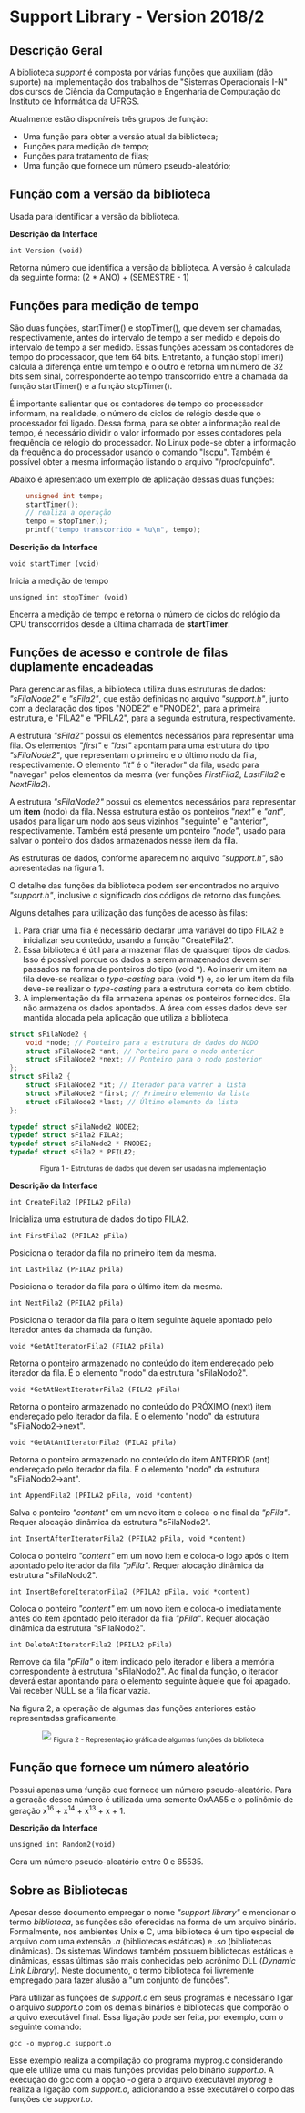 # Support Library - Version 2018/2

## Descrição Geral

A biblioteca *support* é composta por várias funções que auxiliam (dão suporte) na implementação dos trabalhos de "Sistemas Operacionais I-N" dos cursos de Ciência da Computação e Engenharia de Computação do Instituto de Informática da UFRGS.

Atualmente estão disponíveis três grupos de função:
- Uma função para obter a versão atual da biblioteca;
- Funções para medição de tempo;
- Funções para tratamento de filas;
- Uma função que fornece um número pseudo-aleatório;


## Função com a versão da biblioteca

Usada para identificar a versão da biblioteca.

**Descrição da Interface**

`int Version (void)`

Retorna número que identifica a versão da biblioteca. A versão é calculada da seguinte forma: (2 * ANO) + (SEMESTRE - 1)

## Funções para medição de tempo

São duas funções, startTimer() e stopTimer(), que devem ser chamadas, respectivamente, antes do intervalo de tempo a ser medido e depois do intervalo de tempo a ser medido. Essas funções acessam os contadores de tempo do processador, que tem 64 bits. Entretanto, a função stopTimer() calcula a diferença entre um tempo e o outro e retorna um número de 32 bits sem sinal, correspondente ao tempo transcorrido entre a chamada da função startTimer() e a função stopTimer().

É importante salientar que os contadores de tempo do processador informam, na realidade, o número de ciclos de relógio desde que o processador foi ligado. Dessa forma, para se obter a informação real de tempo, é necessário dividir o valor informado por esses contadores pela frequência de relógio do processador. No Linux pode-se obter a informação da frequência do processador usando o comando "lscpu". Também é possível obter a mesma informação listando o arquivo "/proc/cpuinfo".

Abaixo é apresentado um exemplo de aplicação dessas duas funções:

```c
    unsigned int tempo;
    startTimer();
    // realiza a operação
    tempo = stopTimer();
    printf("tempo transcorrido = %u\n", tempo);
```

**Descrição da Interface**

`void startTimer (void)`

Inicia a medição de tempo

`unsigned int stopTimer (void)`

Encerra a medição de tempo e retorna o número de ciclos do relógio da CPU transcorridos desde a última chamada de **startTimer**.

## Funções de acesso e controle de filas duplamente encadeadas

Para gerenciar as filas, a biblioteca utiliza duas estruturas de dados: *"sFilaNode2"* e *"sFila2"*, que estão definidas no arquivo *"support.h"*, junto com a declaração dos tipos "NODE2" e "PNODE2", para a primeira estrutura, e "FILA2" e "PFILA2", para a segunda estrutura, respectivamente.

A estrutura *"sFila2"* possui os elementos necessários para representar uma fila. Os elementos *"first"* e *"last"* apontam para uma estrutura do tipo *"sFilaNode2"*, que representam o primeiro e o último nodo da fila, respectivamente. O elemento *"it"* é o "iterador" da fila, usado para "navegar" pelos elementos da mesma (ver funções *FirstFila2*, *LastFila2* e *NextFila2*).

A estrutura *"sFilaNode2"* possui os elementos necessários para representar um **item** (nodo) da fila. Nessa estrutura estão os ponteiros *"next"* e *"ant"*, usados para ligar um nodo aos seus vizinhos "seguinte" e "anterior", respectivamente. Também está presente um ponteiro *"node"*, usado para salvar o ponteiro dos dados armazenados nesse item da fila.

As estruturas de dados, conforme aparecem no arquivo *"support.h"*, são apresentadas na figura 1.

O detalhe das funções da biblioteca podem ser encontrados no arquivo *"support.h"*, inclusive o significado dos códigos de retorno das funções.

Alguns detalhes para utilização das funções de acesso às filas:

 1. Para criar uma fila é necessário declarar uma variável do tipo FILA2 e inicializar seu conteúdo, usando  a função "CreateFila2".
 2. Essa biblioteca é útil para armazenar filas de quaisquer tipos de dados. Isso é possível porque os dados a serem armazenados devem ser passados na forma de ponteiros do tipo (void \*). Ao inserir um item na fila deve-se realizar o *type-casting* para (void \*) e, ao ler um item da fila deve-se realizar o *type-casting* para a estrutura correta do item obtido.
 3. A implementação da fila armazena apenas os ponteiros fornecidos. Ela não armazena os dados apontados. A área com esses dados deve ser mantida alocada pela aplicação que utiliza a biblioteca.

```c
struct sFilaNode2 {
	void *node; // Ponteiro para a estrutura de dados do NODO
	struct sFilaNode2 *ant; // Ponteiro para o nodo anterior
	struct sFilaNode2 *next; // Ponteiro para o nodo posterior
};
struct sFila2 {
	struct sFilaNode2 *it; // Iterador para varrer a lista
	struct sFilaNode2 *first; // Primeiro elemento da lista
	struct sFilaNode2 *last; // Último elemento da lista
};

typedef struct sFilaNode2 NODE2;
typedef struct sFila2 FILA2;
typedef struct sFilaNode2 * PNODE2;
typedef struct sFila2 * PFILA2;	
```
<p align="center">
<sub>Figura 1 - Estruturas de dados que devem ser usadas na implementação</sub>
</p>

**Descrição da Interface**

`int CreateFila2 (PFILA2 pFila)`

Inicializa uma estrutura de dados do tipo FILA2.

`int FirstFila2 (PFILA2 pFila)`

Posiciona o iterador da fila no primeiro item da mesma.

`int LastFila2 (PFILA2 pFila)`

Posiciona o iterador da fila para o último item da mesma.

`int NextFila2 (PFILA2 pFila)`

Posiciona o iterador da fila para o item seguinte àquele apontado pelo iterador antes da chamada da função.

`void *GetAtIteratorFila2 (FILA2 pFila)`

Retorna o ponteiro armazenado no conteúdo do item endereçado pelo iterador da fila. É o elemento "nodo" da estrutura "sFilaNodo2".

`void *GetAtNextIteratorFila2 (FILA2 pFila)`

Retorna o ponteiro armazenado no conteúdo do PRÓXIMO (next) item endereçado pelo iterador da fila. É o elemento "nodo" da estrutura "sFilaNodo2->next".

`void *GetAtAntIteratorFila2 (FILA2 pFila)`

Retorna o ponteiro armazenado no conteúdo do item ANTERIOR (ant) endereçado pelo iterador da fila. É o elemento "nodo" da estrutura "sFilaNodo2->ant".

`int AppendFila2 (PFILA2 pFila, void *content)`

Salva o ponteiro *"content"* em um novo item e coloca-o no final da *"pFila"*. Requer alocação dinâmica da estrutura "sFilaNodo2".

`int InsertAfterIteratorFila2 (PFILA2 pFila, void *content)`

Coloca o ponteiro *"content"* em um novo item e coloca-o logo após o item apontado pelo iterador da fila *"pFila"*. Requer alocação dinâmica da estrutura "sFilaNodo2".

`int InsertBeforeIteratorFila2 (PFILA2 pFila, void *content)`

Coloca o ponteiro *"content"* em um novo item e coloca-o imediatamente antes do item apontado pelo iterador da fila *"pFila"*. Requer alocação dinâmica da estrutura "sFilaNodo2".

`int DeleteAtIteratorFila2 (PFILA2 pFila)`

Remove da fila *"pFila"* o item indicado pelo iterador e libera a memória correspondente à estrutura "sFilaNodo2". Ao final da função, o iterador deverá estar apontando para o elemento seguinte àquele que foi apagado. Vai receber NULL se a fila ficar vazia.

Na figura 2, a operação de algumas das funções anteriores estão representadas graficamente.

<p align="center">
<img src="http://imgur.com/4xGWYoA.png">
<sub>Figura 2 - Representação gráfica de algumas funções da biblioteca</sub>
</p>

## Função que fornece um número aleatório
Possui apenas uma função que fornece um número pseudo-aleatório. Para a geração desse número é utilizada uma semente 0xAA55 e o polinômio de geração x<sup>16</sup> + x<sup>14</sup> + x<sup>13</sup> + x + 1.

**Descrição da Interface**

`unsigned int Random2(void)`

Gera um número pseudo-aleatório entre 0 e 65535.

## Sobre as Bibliotecas
Apesar desse documento empregar o nome *"support library"* e mencionar o termo *biblioteca*, as funções são oferecidas na forma de um arquivo binário. Formalmente, nos ambientes Unix e C, uma biblioteca é um tipo especial de arquivo com uma extensão *.a* (bibliotecas estáticas) e *.so* (bibliotecas dinâmicas). Os sistemas Windows também possuem bibliotecas estáticas e dinâmicas, essas últimas são mais conhecidas pelo acrônimo DLL (*Dynamic Link Library*). Neste documento, o termo biblioteca foi livremente empregado para fazer alusão a "um conjunto de funções".

Para utilizar as funções de *support.o* em seus programas é necessário ligar o arquivo *support.o* com os demais binários e bibliotecas que comporão o arquivo executável final. Essa ligação pode ser feita, por exemplo, com o seguinte comando:

`gcc -o myprog.c support.o`

Esse exemplo realiza a compilação do programa myprog.c considerando que ele utilize uma ou mais funções providas pelo binário *support.o*. A execução do gcc com a opção *-o* gera o arquivo executável *myprog* e realiza a ligação com *support.o*, adicionando a esse executável o corpo das funções de *support.o*.
